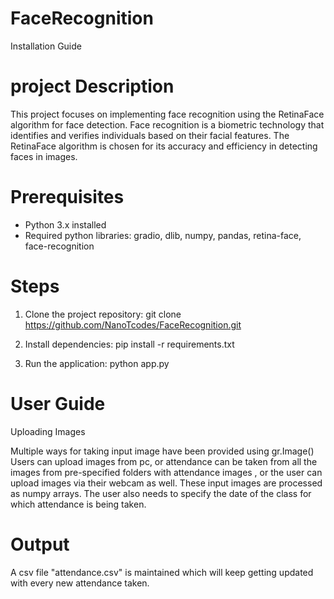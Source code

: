 # FaceRecognition
Installation Guide
# project Description
This project focuses on implementing face recognition using the RetinaFace algorithm for face detection. Face recognition is a biometric technology that identifies and verifies individuals based on their facial features. The RetinaFace algorithm is chosen for its accuracy and efficiency in detecting faces in images.


# Prerequisites
- Python 3.x installed
- Required python libraries: gradio, dlib, numpy, pandas, retina-face, face-recognition

# Steps
1. Clone the project repository:
   git clone https://github.com/NanoTcodes/FaceRecognition.git
  
2. Install dependencies:
   pip install -r requirements.txt

3. Run the application:
   python app.py

# User Guide

Uploading Images

Multiple ways for taking input image have been provided using gr.Image()
Users can upload images from pc, or attendance can be taken from all the images from pre-specified folders with attendance images , or the user can upload images via their webcam as well.
These input images are processed as numpy arrays.
The user also needs to specify the date of the class for which attendance is being taken.
# Output
A csv file "attendance.csv" is maintained which will keep getting updated with every new attendance taken.
